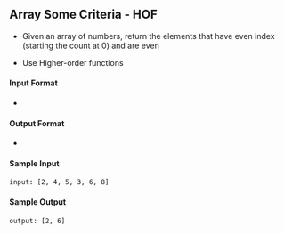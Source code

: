 ## **Array Some Criteria - HOF**

- Given an array of numbers, return the elements that have even index (starting the count at 0) and are even

- Use Higher-order functions

#### **Input Format**

-

#### **Output Format**

- 

#### **Sample Input**
    input: [2, 4, 5, 3, 6, 8]

#### **Sample Output**
    output: [2, 6]
